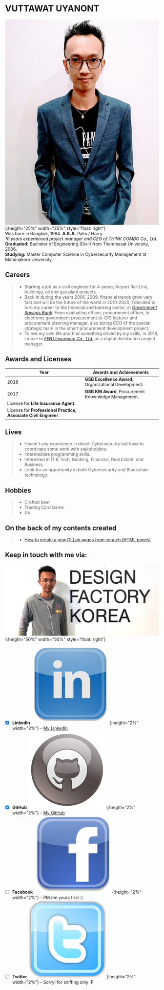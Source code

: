 # VUTTAWAT UYANONT  
![](profile.jpg){:height="25%" width="25%" style="float: right"}  
Was born in Bangkok, 1984. **A.K.A.** Palm / Harry  
*10 years experienced project manager and CEO of THINK COMBO Co., Ltd.*  
**Graduated:** Bachelor of Engineering (Civil) from Thammasat University, 2006.  
**Studying:** Master Computer Science in Cybersecurity Management at Mahanakorn University.  
  
## Careers
> + Starting a job as a civil engineer for 4-years; Airport Rail Link, buildings, oil and gas plant projects.  
> + Back in during the years 2006-2009, financial trends grow very fast and will be the future of the world in 2010-2020, I decided to turn my career to the financial and banking sector, at *[Government Savings Bank](https://www.gsb.or.th)*. From evaluating officer, procurement officer, to electronic government procurement (e-GP) lecturer and procurement planning manager, also acting CEO of the special strategic team in the smart procurement development project.  
> + To live my own life and find something driven by my skills, in 2019, I move to *[FWD Insurance Co., Ltd.](https://www.fwd.co.th)* as a digital distribution project manager.  
  
## Awards and Licenses  
  
Year | Awards and Achievements
------ | ------
2018 | **GSB Excellence Award**, Organizational Development.
2017 | **GSB KM Award**, Procurement Knownledge Management.
 | License for **Life Insurance Agent**.
 | License for **Professional Practice, Associate Civil Engineer**.
  
## Lives
> + Haven't any experience in direct-Cybersecurity but have to coordinate some work with stakeholders.  
> + Intermediate programming skills.  
> + Interested in IT & Tech, Banking, Financial, Real Estate, and Business.  
> + Look for an opportunity in both Cybersecurity and Blockchain technology.  

## Hobbies
> + Crafted beer  
> + Trading Card Game  
> + Go  
  
## On the back of my contents created
> + [How to create a new GitLab pages from scratch (HTML pages)](https://hyde4thheaven.github.io/How-to-Create-GitLab-Pages/)  
  
## Keep in touch with me via:  
![](Korea.jpg){:height="50%" width="50%" style="float: right"}  
- [x] **LinkedIn** ![](linkedin.png){:height="2%" width="2%"} - [My LinkedIn](https://www.linkedin.com/in/v-uyanont/)  
- [x] **GitHub** ![](GitHub.png){:height="2%" width="2%"} - [My GitHub](https://github.com/Hyde4thHeaven/)  
- [ ] **Facebook** ![](facebook.png){:height="2%" width="2%"} - PM me yours first :)  
- [ ] **Twitter** ![](twitter.png){:height="2%" width="2%"} - Sorry! for sniffing only :P  
